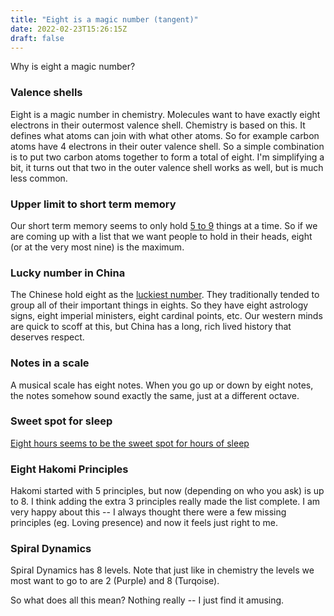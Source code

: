 ```yaml
---
title: "Eight is a magic number (tangent)"
date: 2022-02-23T15:26:15Z
draft: false
---
```


Why is eight a magic number?

### Valence shells

Eight is a magic number in chemistry. Molecules want to have exactly eight electrons in their outermost valence shell. Chemistry is based on this. It defines what atoms can join with what other atoms. So for example carbon atoms have 4 electrons in their outer valence shell. So a simple combination is to put two carbon atoms together to form a total of eight. I'm simplifying a bit, it turns out that two in the outer valence shell works as well, but is much less common.

### Upper limit to short term memory

Our short term memory seems to only hold [5 to 9](https://www.simplypsychology.org/short-term-memory.html#:~:text=Most%20adults%20can%20store%20between,which%20items%20could%20be%20stored.) things at a time. So if we are coming up with a list that we want people to hold in their heads, eight (or at the very most nine) is the maximum.

### Lucky number in China

The Chinese hold eight as the [luckiest number](https://www.actualidadviajes.com/en/el-numero-magico-de-china/#La_magia_del_8). They traditionally tended to group all of their important things in eights. So they have eight astrology signs, eight imperial ministers, eight cardinal points, etc. Our western minds are quick to scoff at this, but China has a long, rich lived history that deserves respect.

### Notes in a scale

A musical scale has eight notes. When you go up or down by eight notes, the notes somehow sound exactly the same, just at a different octave.

### Sweet spot for sleep

[Eight hours seems to be the sweet spot for hours of sleep](https://www.sleepfoundation.org/how-sleep-works/how-much-sleep-do-we-really-need)

### Eight Hakomi Principles

Hakomi started with 5 principles, but now (depending on who you ask) is up to 8. I think adding the extra 3 principles really made the list complete. I am very happy about this -- I always thought there were a few missing principles (eg. Loving presence) and now it feels just right to me.

### Spiral Dynamics

Spiral Dynamics has 8 levels. Note that just like in chemistry the levels we most want to go to are 2 (Purple) and 8 (Turqoise).

So what does all this mean? Nothing really -- I just find it amusing.
